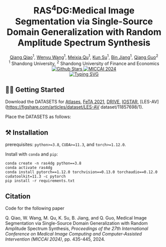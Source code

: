 <h1 style="text-align: center;">RAS<sup>4</sup>DG:Medical Image Segmentation via Single-Source Domain Generalization with Random Amplitude Spectrum Synthesis</h1>

<div style="text-align: center;"> <a href="https://link-to-qiang-qiao-profile">Qiang Qiao</a><sup>1</sup>,  <a href="https://link-to-wenyu-wang-profile">Wenyu Wang</a><sup>1</sup>,  <a href="https://link-to-meixia-qu-profile">Meixia Qu</a><sup>1</sup>,  <a href="https://link-to-kun-su-profile">Kun Su</a><sup>1</sup>,  <a href="https://link-to-bin-jiang-profile">Bin Jiang</a><sup>1</sup>,  <a href="https://link-to-qiang-guo-profile">Qiang Guo</a><sup>2</sup> </div>  <div style="text-align: center;"> <sup>1</sup> Shandong University, <sup>2</sup> Shandong University of Finance and Economics 
</div>
<div style="text-align: center;">
    <a href="https://arxiv.org/abs/2409.04768">
        <img src="https://img.shields.io/badge/Arvix-RAS4DG-red" alt="Github Stars"/>
    </a>
    <a href="https://github.com/qiaoqiangPro?tab=repositories">
        <img src="https://camo.githubusercontent.com/70f40560f39c0b5dfac9c4d0331ef4ca34ec83827e7087468c603f2a4d8a3593/68747470733a2f2f696d672e736869656c64732e696f2f62616467652f4d49434341495f323032342d616565616663" alt="MICCAI 2024"/>
    </a>
    <br>
    <a href="">
        <img src="https://typewriter-orpin.vercel.app/typewriter/?font=Fira+Code&pause=1000&center=false&width=435&lines=Single-Source+Domain+Generalization;Random+Amplitude+Spectrum+Synthesis" alt="Typing SVG" />
    </a>
</div>


## 🏃‍♂️ Getting Started

Download the DATASETS for [Atlases](https://github.com/LucasFidon/trustworthy-ai-fetal-brain-segmentation/tree/master/data), [FeTA 2021](https://feta.grand-challenge.org/feta-2021/), [DRIVE](http://www.isi.uu.nl/Research/Databases/DRIVE/), [IOSTAR](http://www.retinacheck.org/datasets), [LES-AV](https://figshare.com/articles/dataset/LES-AV dataset/11857698/1).

Place the DATASETS as follows:



## ⚒️ Installation

prerequisites: `python>=3.8`, `CUDA>=11.3`, and `torch>=1.12.0`.

Install with `conda` and `pip`:

```
conda create -n ras4dg python==3.8
conda activate ras4dg
conda install pytorch==1.12.0 torchvision==0.13.0 torchaudio==0.12.0 cudatoolkit=11.3 -c pytorch
pip install -r requirements.txt
```





## Citation

Code for the following paper

Q. Qiao, W. Wang, M. Qu, K. Su, B. Jiang, and Q. Guo, Medical Image Segmentation via Single-Source Domain Generalization with Random Amplitude Spectrum Synthesis, *Proceedings of the 27th International Conference on Medical Image Computing and Computer-Assisted Intervention (MICCAI 2024)*, pp. 435-445, 2024.

